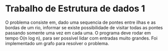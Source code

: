 ﻿# Trabalho de Estrutura de dados 1
O problema consiste em, dado uma sequencia de pontes entre ilhas e as bordas de um rio, informar se existe possibilidade de visitar todas as pontes passando somente uma vez em cada uma.
O programa deve rodar em tempo O(n log n), para ser possível lidar com entradas muito grandes.
Foi implementado um grafo para resolver o problema.
